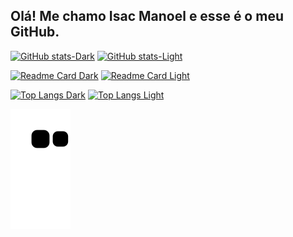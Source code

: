 ## Olá! Me chamo Isac Manoel e esse é o meu GitHub.

[![GitHub stats-Dark](https://github-readme-stats.vercel.app/api?username=isacmsm&show_icons=true&theme=gruvbox#gh-dark-mode-only)](https://github.com/anuraghazra/github-readme-stats#gh-dark-mode-only)
[![GitHub stats-Light](https://github-readme-stats.vercel.app/api?username=isacmsm&show_icons=true&theme=gruvbox_light#gh-light-mode-only)](https://github.com/anuraghazra/github-readme-stats#gh-light-mode-only)

[![Readme Card Dark](https://github-readme-stats.vercel.app/api/pin/?username=isacmsm&repo=isacmsm&theme=gruvbox#gh-dark-mode-only)](https://github.com/anuraghazra/github-readme-stats#gh-dark-mode-only)
[![Readme Card Light](https://github-readme-stats.vercel.app/api/pin/?username=isacmsm&repo=isacmsm&theme=gruvbox_light#gh-dark-mode-only)](https://github.com/anuraghazra/github-readme-stats#gh-light-mode-only)

[![Top Langs Dark](https://github-readme-stats.vercel.app/api/top-langs/?username=isacmsm&layout=compact&theme=gruvbox#gh-dark-mode-only)](https://github.com/anuraghazra/github-readme-stats#gh-dark-mode-only)
[![Top Langs Light](https://github-readme-stats.vercel.app/api/top-langs/?username=isacmsm&layout=compact&theme=gruvbox_light#gh-light-mode-only)](https://github.com/anuraghazra/github-readme-stats#gh-light-mode-only)

![snake gif](https://github.com/junesilva/junesilva/blob/output/github-contribution-grid-snake.svg)

